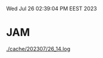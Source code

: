 Wed Jul 26 02:39:04 PM EEST 2023
# JAM
<a href='./cache/202307/26_14.log'>./cache/202307/26_14.log</a>
